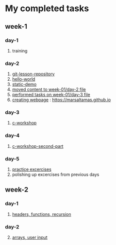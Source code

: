 # My completed tasks

## week-1

### day-1

1. training
### day-2

1. [git-lesson-repository](https://github.com/marsaltamas/git-lesson-repository)
2. [hello-world](https://github.com/marsaltamas/hello-world)
3. [static-demo](https://github.com/marsaltamas/static-demo)
4. [moved content to week-01/day-2 file](https://github.com/greenfox-academy/marsaltamas/tree/master/week-01/day-2)
5. [performed tasks on week-01/day-3 file](https://github.com/greenfox-academy/marsaltamas/tree/master/week-01/day-3)
6. [creating webpage](https://github.com/marsaltamas/marsaltamas.github.io) : https://marsaltamas.github.io

### day-3

1. [c-workshop](https://github.com/greenfox-academy/marsaltamas/tree/master/week-01/day-3/c-workshop)

### day-4

1. [c-workshop-second-part](https://github.com/greenfox-academy/marsaltamas/tree/master/week-01/day-4/c-workshop-2)

### day-5

1. [practice excercises](https://github.com/greenfox-academy/marsaltamas/tree/master/week-01/day-5)
2. polishing up excercises from previous days


## week-2

### day-1

1. [headers, functions, recursion](https://github.com/greenfox-academy/marsaltamas/tree/master/week-02/day-1)

### day-2

2. [arrays, user input](https://github.com/greenfox-academy/marsaltamas/tree/master/week-02/day-2)
